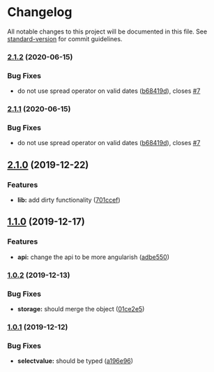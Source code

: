 # Changelog

All notable changes to this project will be documented in this file. See [standard-version](https://github.com/conventional-changelog/standard-version) for commit guidelines.

### [2.1.2](https://github.com/ngneat/forms-manager/compare/v2.1.0...v2.1.2) (2020-06-15)

### Bug Fixes

- do not use spread operator on valid dates ([b68419d](https://github.com/ngneat/forms-manager/commit/b68419d121d66b38880dda276bfebd1ccb35d0a7)), closes [#7](https://github.com/ngneat/forms-manager/issues/7)

### [2.1.1](https://github.com/ngneat/forms-manager/compare/v2.1.0...v2.1.1) (2020-06-15)

### Bug Fixes

- do not use spread operator on valid dates ([b68419d](https://github.com/ngneat/forms-manager/commit/b68419d121d66b38880dda276bfebd1ccb35d0a7)), closes [#7](https://github.com/ngneat/forms-manager/issues/7)

## [2.1.0](https://github.com/ngneat/forms-manager/compare/v2.0.0...v2.1.0) (2019-12-22)

### Features

- **lib:** add dirty functionality ([701ccef](https://github.com/ngneat/forms-manager/commit/701ccef119afa9690510d385138d5016dda55bbb))

## [1.1.0](https://github.com/ngneat/forms-manager/compare/v1.0.2...v1.1.0) (2019-12-17)

### Features

- **api:** change the api to be more angularish ([adbe550](https://github.com/ngneat/forms-manager/commit/adbe550e57235a0d33d78c17295b1719c5b0f303))

### [1.0.2](https://github.com/ngneat/forms-manager/compare/v1.0.1...v1.0.2) (2019-12-13)

### Bug Fixes

- **storage:** should merge the object ([01ce2e5](https://github.com/ngneat/forms-manager/commit/01ce2e51c9eb509b49d9fa415d12536e9c817549))

### [1.0.1](https://github.com/ngneat/forms-manager/compare/v1.0.0...v1.0.1) (2019-12-12)

### Bug Fixes

- **selectvalue:** should be typed ([a196e96](https://github.com/ngneat/forms-manager/commit/a196e9625d57bddbcff7d8b471fc0a5a0dcf059a))

